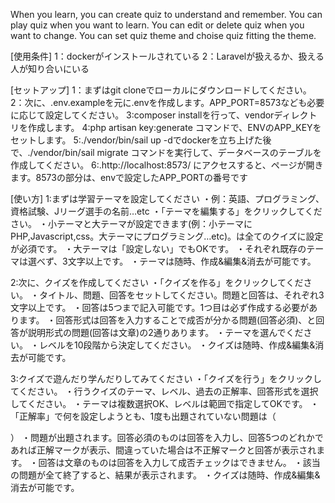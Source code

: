 When you learn, you can create quiz to understand and remember.
You can play quiz when you want to learn.
You can edit or delete quiz when you want to change.
You can set quiz theme and choise quiz fitting the theme.

[使用条件]
1：dockerがインストールされている
2：Laravelが扱えるか、扱える人が知り合いにいる

[セットアップ]
1：まずはgit cloneでローカルにダウンロードしてください。
2：次に、.env.exampleを元に.envを作成します。APP_PORT=8573なども必要に応じて設定してください。
3:composer installを行って、vendorディレクトリを作成します。
4:php artisan key:generate コマンドで、ENVのAPP_KEYをセットします。
5:./vendor/bin/sail up -dでdockerを立ち上げた後で、./vendor/bin/sail migrate コマンドを実行して、データベースのテーブルを作成してください。
6:.http://localhost:8573/ にアクセスすると、ページが開きます。8573の部分は、envで設定したAPP_PORTの番号です

[使い方]
1:まずは学習テーマを設定してください
・例：英語、プログラミング、資格試験、Jリーグ選手の名前…etc
・「テーマを編集する」をクリックしてください。
・小テーマと大テーマが設定できます(例：小テーマにPHP,Javascript,css。大テーマにプログラミング…etc)。は全てのクイズに設定が必須です。
・大テーマは「設定しない」でもOKです。
・それぞれ既存のテーマは選べず、3文字以上です。
・テーマは随時、作成&編集&消去が可能です。

2:次に、クイズを作成してください
・「クイズを作る」をクリックしてください。
・タイトル、問題、回答をセットしてください。問題と回答は、それぞれ3文字以上です。
・回答は5つまで記入可能です。1つ目は必ず作成する必要があります。
・回答形式は回答を入力することで成否が分かる問題(回答必須)、と回答が説明形式の問題(回答は文章)の2通りあります。
・テーマを選んでください。
・レベルを10段階から決定してください。
・クイズは随時、作成&編集&消去が可能です。

3:クイズで遊んだり学んだりしてみてください
・「クイズを行う」をクリックしてください。
・行うクイズのテーマ、レベル、過去の正解率、回答形式を選択してください。
・テーマは複数選択OK、レベルは範囲で指定してOKです。
・「正解率」で何を設定しようとも、1度も出題されていない問題は（


）
・問題が出題されます。回答必須のものは回答を入力し、回答5つのどれかであれば正解マークが表示、間違っていた場合は不正解マークと回答が表示されます。
・回答は文章のものは回答を入力して成否チェックはできません。
・該当の問題が全て終了すると、結果が表示されます。
・クイズは随時、作成&編集&消去が可能です。


